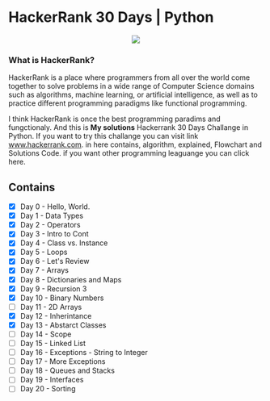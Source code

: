 # HackerRank 30 Days | Python
<p align="center">
  <img src="https://github.com/Kyuubang/example_readme/blob/master/HR-Logo-Main.png"/>
</p>

### What is HackerRank?

HackerRank is a place where programmers from all over the world come together to solve problems in a wide range of Computer Science domains such as algorithms, machine learning, or artificial intelligence, as well as to practice different programming paradigms like functional programming. <br />

I think HackerRank is once the best programming paradims and fungctionaly. And this is __My solutions__ Hackerrank 30 Days Challange in Python. If you want to try this challange you can visit link www.hackerrank.com. in here contains, algorithm, explained, Flowchart and Solutions Code. if you want other programming leaguange you can click here.

## Contains

- [x] Day 0  - Hello, World.
- [x] Day 1  - Data Types
- [x] Day 2  - Operators
- [x] Day 3  - Intro to Cont
- [x] Day 4  - Class vs. Instance
- [x] Day 5  - Loops
- [x] Day 6  - Let's Review
- [x] Day 7  - Arrays
- [x] Day 8  - Dictionaries and Maps
- [x] Day 9  - Recursion 3
- [x] Day 10 - Binary Numbers
- [ ] Day 11 - 2D Arrays
- [x] Day 12 - Inherintance
- [x] Day 13 - Abstarct Classes
- [ ] Day 14 - Scope
- [ ] Day 15 - Linked List
- [ ] Day 16 - Exceptions - String to Integer
- [ ] Day 17 - More Exceptions
- [ ] Day 18 - Queues and Stacks
- [ ] Day 19 - Interfaces
- [ ] Day 20 - Sorting
